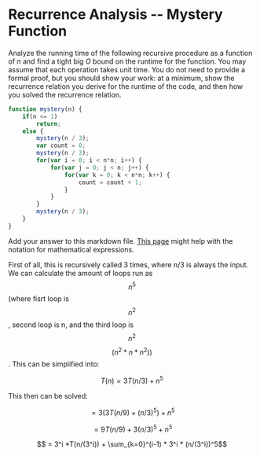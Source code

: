 # Recurrence Analysis -- Mystery Function

Analyze the running time of the following recursive procedure as a function of
$n$ and find a tight big $O$ bound on the runtime for the function. You may
assume that each operation takes unit time. You do not need to provide a formal
proof, but you should show your work: at a minimum, show the recurrence relation
you derive for the runtime of the code, and then how you solved the recurrence
relation.

```javascript
function mystery(n) {
    if(n <= 1)
        return;
    else {
        mystery(n / 3);
        var count = 0;
        mystery(n / 3);
        for(var i = 0; i < n*n; i++) {
            for(var j = 0; j < n; j++) {
                for(var k = 0; k < n*n; k++) {
                    count = count + 1;
                }
            }
        }
        mystery(n / 3);
    }
}
```

Add your answer to this markdown file. [This
page](https://docs.github.com/en/get-started/writing-on-github/working-with-advanced-formatting/writing-mathematical-expressions)
might help with the notation for mathematical expressions.

First of all, this is recursively called 3 times, where n/3 is always the input. We can calculate the amount of loops run as $$n^5$$ (where fisrt loop is $$n^2$$, second loop is n, and the third loop is $$n^2$$ $$(n^2 * n * n^2))$$. This can be simplified into:

$$T(n) = 3T(n/3) + n^5$$

This then can be solved:

$$ = 3(3T(n/9) + (n/3)^5)+ n^5$$

$$ = 9T(n/9) + 3(n/3)^5 + n^5$$

$$ = 3^i *T(n/(3^i)) + \sum_{k=0}^(i-1) * 3^i * (n/(3^i))^5$$

